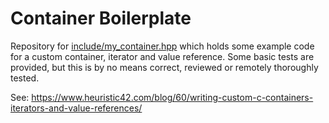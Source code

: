 # Container Boilerplate

Repository for [include/my_container.hpp](include/my_container.hpp) which holds
some example code for a custom container, iterator and value reference. Some
basic tests are provided, but this is by no means correct, reviewed or remotely
thoroughly tested.

See: https://www.heuristic42.com/blog/60/writing-custom-c-containers-iterators-and-value-references/
